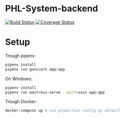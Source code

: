 # PHL-System-backend
[![Build Status](https://travis-ci.org/8-god-cross-sea/PHL-System-backend.svg?branch=master)](https://travis-ci.org/8-god-cross-sea/PHL-System-backend)
[![Coverage Status](https://coveralls.io/repos/github/8-god-cross-sea/PHL-System-backend/badge.svg?branch=master)](https://coveralls.io/github/8-god-cross-sea/PHL-System-backend?branch=master?maxAge=0)

# Setup
Trough pipenv:
```bash
pipenv install
pipenv run gunicorn app:app
```

On Windows:
```bash
pipenv install
pipenv run waitress-serve --port=xxxx app:app
```

Trough Docker:
```bash
docker-compose up # use production config by default
```